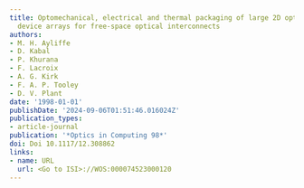 ```yaml
---
title: Optomechanical, electrical and thermal packaging of large 2D optoelectronic
  device arrays for free-space optical interconnects
authors:
- M. H. Ayliffe
- D. Kabal
- P. Khurana
- F. Lacroix
- A. G. Kirk
- F. A. P. Tooley
- D. V. Plant
date: '1998-01-01'
publishDate: '2024-09-06T01:51:46.016024Z'
publication_types:
- article-journal
publication: '*Optics in Computing 98*'
doi: Doi 10.1117/12.308862
links:
- name: URL
  url: <Go to ISI>://WOS:000074523000120
---
```

